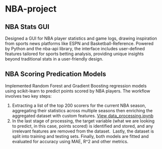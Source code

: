 # NBA-project

## NBA Stats GUI
Designed a GUI for NBA player statistics and game logs, drawing inspiration from sports news platforms like ESPN and Basketball-Reference. Powered by Python and the nba-api library, the interface includes user-defined features tailored for sports betting analysis, providing unique insights beyond traditional stats in a user-friendly design.

## NBA Scoring Predication Models
Implemented Random Forest and Gradient Boosting regression models using scikit-learn to predict points scored by NBA players. The workflow involves two key steps:
1. Extracting a list of the top 200 scorers for the current NBA season, aggregating their statistics across multiple seasons then enriching the aggregated dataset with custom features. [View data_processing.ipynb](Scoring%20Prediction%20Models/data_processing.ipynb)
2. In the last stage of processing, the target variable (what we are looking to predict, in this case, points scored) is identified and stored, and any irrelevant features are removed from the dataset.  Lastly, the dataset is split into training and testing sets. Finally, both models are fitted and evaluated for accuracy using MAE, R^2 and other metrics.
